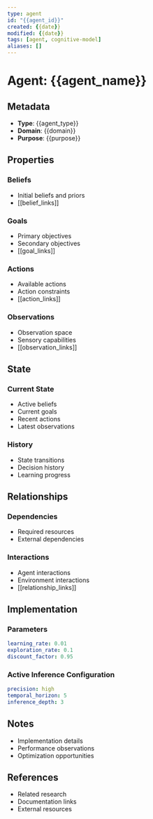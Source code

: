 ```yaml
---
type: agent
id: "{{agent_id}}"
created: {{date}}
modified: {{date}}
tags: [agent, cognitive-model]
aliases: []
---
```


# Agent: {{agent_name}}

## Metadata
- **Type**: {{agent_type}}
- **Domain**: {{domain}}
- **Purpose**: {{purpose}}

## Properties
### Beliefs
- Initial beliefs and priors
- [[belief_links]]

### Goals
- Primary objectives
- Secondary objectives
- [[goal_links]]

### Actions
- Available actions
- Action constraints
- [[action_links]]

### Observations
- Observation space
- Sensory capabilities
- [[observation_links]]

## State
### Current State
- Active beliefs
- Current goals
- Recent actions
- Latest observations

### History
- State transitions
- Decision history
- Learning progress

## Relationships
### Dependencies
- Required resources
- External dependencies

### Interactions
- Agent interactions
- Environment interactions
- [[relationship_links]]

## Implementation
### Parameters
```yaml
learning_rate: 0.01
exploration_rate: 0.1
discount_factor: 0.95
```

### Active Inference Configuration
```yaml
precision: high
temporal_horizon: 5
inference_depth: 3
```

## Notes
- Implementation details
- Performance observations
- Optimization opportunities

## References
- Related research
- Documentation links
- External resources 